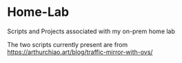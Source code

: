 # Home-Lab
Scripts and Projects associated with my on-prem home lab

The two scripts currently present are from https://arthurchiao.art/blog/traffic-mirror-with-ovs/
